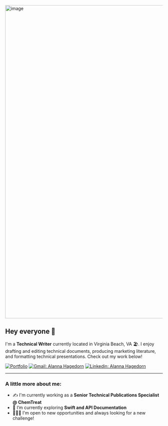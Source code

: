 <img width="1000" alt="image" src="https://user-images.githubusercontent.com/103006990/178159221-b22e096b-b485-418a-9acc-a2f077e482ed.png">

## Hey everyone 👋

I'm a **Technical Writer** currently located in Virginia Beach, VA 🏖️. I enjoy drafting and editing technical documents, producing marketing literature, and formatting technical presentations. Check out my work below!

[![Portfolio](https://img.shields.io/badge/Portfolio-%23121011.svg?style=for-the-badge&logo=github&logoColor=white)](https://github.com/alanna-hagedorn/portfolio)
[![Gmail: Alanna Hagedorn](https://img.shields.io/badge/Gmail-D14836?style=for-the-badge&logo=gmail&logoColor=white)](mailto:alanna.hagedorn@gmail.com)
[![Linkedin: Alanna Hagedorn](https://img.shields.io/badge/LinkedIn-0077B5?style=for-the-badge&logo=linkedin&logoColor=white)](https://www.linkedin.com/in/alanna-hagedorn/)

---

### A little more about me:
- ✍️ I'm currently working as a **Senior Technical Publications Specialist @ ChemTreat**
- 🌱 I’m currently exploring **Swift and API Documentation**
- 👩🏼‍💻 I'm open to new opportunities and always looking for a new challenge!
